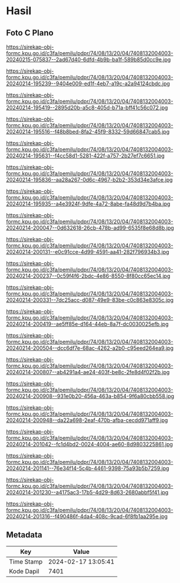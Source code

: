 # Hasil

## Foto C Plano

https://sirekap-obj-formc.kpu.go.id/c3fa/pemilu/pdpr/74/08/13/20/04/7408132004003-20240215-075837--2ad67d40-6dfd-4b9b-ba1f-589b85d0cc9e.jpg

https://sirekap-obj-formc.kpu.go.id/c3fa/pemilu/pdpr/74/08/13/20/04/7408132004003-20240214-195239--9404e009-ed1f-4eb7-a19c-a2a94124cbdc.jpg

https://sirekap-obj-formc.kpu.go.id/c3fa/pemilu/pdpr/74/08/13/20/04/7408132004003-20240214-195419--2895d20b-a5c8-405d-b71a-bff41c56c072.jpg

https://sirekap-obj-formc.kpu.go.id/c3fa/pemilu/pdpr/74/08/13/20/04/7408132004003-20240214-195516--f48b8bed-8fa2-45f9-8332-59d66847cab5.jpg

https://sirekap-obj-formc.kpu.go.id/c3fa/pemilu/pdpr/74/08/13/20/04/7408132004003-20240214-195631--f4cc58d1-5281-422f-a757-2b27ef7c6651.jpg

https://sirekap-obj-formc.kpu.go.id/c3fa/pemilu/pdpr/74/08/13/20/04/7408132004003-20240214-195836--aa28a267-0d6c-4967-b2b2-353d34e3afce.jpg

https://sirekap-obj-formc.kpu.go.id/c3fa/pemilu/pdpr/74/08/13/20/04/7408132004003-20240214-195935--a4e3924f-9dfe-4a72-8abe-fa48d9d7b4ba.jpg

https://sirekap-obj-formc.kpu.go.id/c3fa/pemilu/pdpr/74/08/13/20/04/7408132004003-20240214-200047--0d632618-26cb-478b-ad99-6535f8e68d8b.jpg

https://sirekap-obj-formc.kpu.go.id/c3fa/pemilu/pdpr/74/08/13/20/04/7408132004003-20240214-200131--e0c91cce-4d99-4591-aa41-282f796934b3.jpg

https://sirekap-obj-formc.kpu.go.id/c3fa/pemilu/pdpr/74/08/13/20/04/7408132004003-20240214-200237--0c59f4f6-2bdc-4e86-8550-8f80cc65ec14.jpg

https://sirekap-obj-formc.kpu.go.id/c3fa/pemilu/pdpr/74/08/13/20/04/7408132004003-20240214-200331--7dc25acc-d087-49e9-83be-c0c863e8305c.jpg

https://sirekap-obj-formc.kpu.go.id/c3fa/pemilu/pdpr/74/08/13/20/04/7408132004003-20240214-200419--ae5ff85e-d164-44eb-8a7f-dc0030025efb.jpg

https://sirekap-obj-formc.kpu.go.id/c3fa/pemilu/pdpr/74/08/13/20/04/7408132004003-20240214-200504--dcc6df7e-68ac-4262-a2b0-c95eed264ea9.jpg

https://sirekap-obj-formc.kpu.go.id/c3fa/pemilu/pdpr/74/08/13/20/04/7408132004003-20240214-200807--ab4291a4-ae24-403f-be8c-2fe8d4f02f2b.jpg

https://sirekap-obj-formc.kpu.go.id/c3fa/pemilu/pdpr/74/08/13/20/04/7408132004003-20240214-200908--931e0b20-456a-463a-b854-9f6a80cbb558.jpg

https://sirekap-obj-formc.kpu.go.id/c3fa/pemilu/pdpr/74/08/13/20/04/7408132004003-20240214-200948--da22a698-2eaf-470b-afba-cecdd971aff9.jpg

https://sirekap-obj-formc.kpu.go.id/c3fa/pemilu/pdpr/74/08/13/20/04/7408132004003-20240214-201042--fc1d4bd2-0024-4004-ae60-8d9803225861.jpg

https://sirekap-obj-formc.kpu.go.id/c3fa/pemilu/pdpr/74/08/13/20/04/7408132004003-20240214-201141--76e34f14-5c4b-4461-9398-75a93b5b7259.jpg

https://sirekap-obj-formc.kpu.go.id/c3fa/pemilu/pdpr/74/08/13/20/04/7408132004003-20240214-201230--a4175ac3-17b5-4d29-8d63-2680abbf5f41.jpg

https://sirekap-obj-formc.kpu.go.id/c3fa/pemilu/pdpr/74/08/13/20/04/7408132004003-20240214-201316--f490486f-4da4-408c-9cad-6f8fb1aa295e.jpg


## Metadata

| Key        | Value               |
| ---------- | ------------------- |
| Time Stamp | 2024-02-17 13:05:41 |
| Kode Dapil | 7401                |



